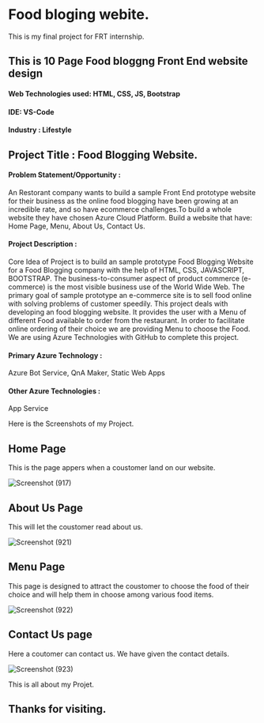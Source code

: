 
# Food bloging webite.

 This is my final project for FRT internship.




## This is 10 Page Food bloggng  Front End website design

#### Web Technologies used: HTML, CSS, JS, Bootstrap

#### IDE: VS-Code


#### Industry : Lifestyle

##  Project Title : Food Blogging Website.

#### Problem Statement/Opportunity :
An Restorant company wants to build a sample Front End prototype website for their business as the online food blogging have been growing at an incredible rate,
and so have ecommerce challenges.To build a whole website they have chosen Azure Cloud Platform. Build a website that have: Home Page, Menu, About Us, Contact Us.


#### Project Description :
Core Idea of Project is to build an sample prototype Food Blogging Website for a Food Blogging company with the help of HTML, CSS, JAVASCRIPT, BOOTSTRAP. 
The business-to-consumer aspect of product commerce (e-commerce) is the most visible business use of the World Wide Web. 
The primary goal of sample prototype an e-commerce site is to sell food online with solving problems of customer speedily.
This project deals with developing an food blogging website. It provides the user with a Menu of different Food available to order from the restaurant.
In order to facilitate online ordering of their choice we are providing Menu to choose the Food. We are using Azure Technologies with GitHub to complete this project.

#### Primary Azure Technology :
Azure Bot Service, QnA Maker, Static Web Apps

#### Other Azure Technologies :
App Service

Here is the Screenshots of my Project.
## Home Page
This is the page appers when a coustomer land on our website.

![Screenshot (917)](https://user-images.githubusercontent.com/91938145/209769346-f80ef9f7-2aa7-4d29-8eef-e88676995c11.png)

## About Us Page
This will let the coustomer read about us.

![Screenshot (921)](https://user-images.githubusercontent.com/91938145/209769343-5b788086-4571-4ed0-8aef-6a2d66edeb66.png)

##  Menu Page
This page is designed to attract the coustomer to choose the food of their choice and will help them in choose among various food items.

![Screenshot (922)](https://user-images.githubusercontent.com/91938145/209769340-cffe435b-23ec-4e62-8b2d-8416795c0884.png)

## Contact Us page
Here a coutomer can contact us. We have given the contact details.

![Screenshot (923)](https://user-images.githubusercontent.com/91938145/209769335-b522547e-8299-4fb9-b3f8-983356e05161.png)

This is all about my Projet.

## Thanks for visiting.
